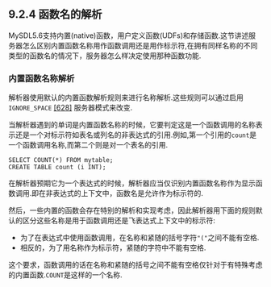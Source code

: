 ## 9.2.4 函数名的解析

MySDL5.6支持内置(native)函数，用户定义函数(UDFs)和存储函数.这节讲述服务器怎么区别内置函数名称用作函数调用还是用作标示符,在拥有同样名称的不同类型的函数名的情况下，服务器怎么样决定使用那种函数功能.

### 内置函数名称解析

解析器使用默认的内置函数解析规则来进行名称解析.这些规则可以通过启用`IGNORE_SPACE` [[628]]() 服务器模式来改变.

当解析器遇到的单词是内置函数名称的时候，它要判定这是一个函数调用的名称表示还是一个对标示符如表名或列名的非表达式的引用.例如,第一个引用的`count`是一个函数调用名称,而第二个则是对一个表名的引用.

	SELECT COUNT(*) FROM mytable;
	CREATE TABLE count (i INT);

在解析器预期它为一个表达式的时候，解析器应当仅识别内置函数名称作为显示函数调用.即在非表达式的上下文中，函数名是允许作为标示符的.

然后，一些内置的函数会存在特别的解析和实现考虑，因此解析器用下面的规则默认的区分这些名称是用于函数调用还是飞表达式上下文中的标示符:

* 为了在表达式中使用函数调用，在名称和紧随的括号字符`"("`之间不能有空格.
* 相反的，为了用名称作为标示符，紧随的字符中不能有空格.

这个要求，函数调用的话在名称和紧随的括号之间不能有空格仅针对于有特殊考虑的内置函数.`COUNT`是这样的一个名称.